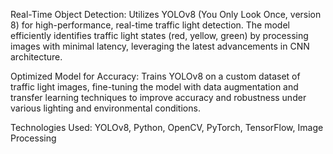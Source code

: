 Real-Time Object Detection: Utilizes YOLOv8 (You Only Look Once, version 8) for high-performance, real-time traffic light detection. The model efficiently identifies traffic light states (red, yellow, green) by processing images with minimal latency, leveraging the latest advancements in CNN architecture.

Optimized Model for Accuracy: Trains YOLOv8 on a custom dataset of traffic light images, fine-tuning the model with data augmentation and transfer learning techniques to improve accuracy and robustness under various lighting and environmental conditions.

Technologies Used: YOLOv8, Python, OpenCV, PyTorch, TensorFlow, Image Processing
